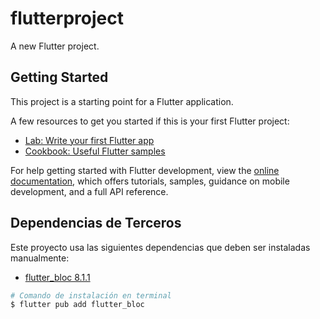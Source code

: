 # flutterproject

A new Flutter project.

## Getting Started

This project is a starting point for a Flutter application.

A few resources to get you started if this is your first Flutter project:

- [Lab: Write your first Flutter app](https://docs.flutter.dev/get-started/codelab)
- [Cookbook: Useful Flutter samples](https://docs.flutter.dev/cookbook)

For help getting started with Flutter development, view the
[online documentation](https://docs.flutter.dev/), which offers tutorials,
samples, guidance on mobile development, and a full API reference.

## Dependencias de Terceros

Este proyecto usa las siguientes dependencias que deben ser instaladas manualmente:

- [flutter_bloc 8.1.1](https://pub.dev/packages/flutter_bloc)

```sh
# Comando de instalación en terminal
$ flutter pub add flutter_bloc

```
